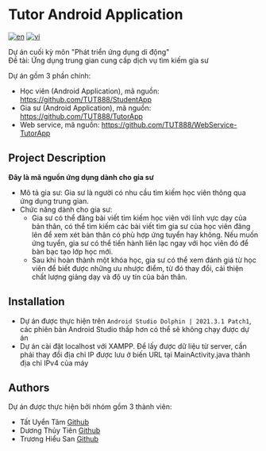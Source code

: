 # Tutor Android Application
[![en](https://img.shields.io/badge/lang-en-blue.svg)](https://github.com/TUT888/TutorApp/blob/master/README.md)
[![vi](https://img.shields.io/badge/lang-vi-red.svg)](https://github.com/TUT888/TutorApp/blob/master/README.vi.md)

Dự án cuối kỳ môn "Phát triển ứng dụng di động"<br>
Đề tài: Ứng dụng trung gian cung cấp dịch vụ tìm kiếm gia sư <br>

Dự án gồm 3 phần chính: <br>
- Học viên (Android Application), mã nguồn: https://github.com/TUT888/StudentApp
- Gia sư (Android Application), mã nguồn: https://github.com/TUT888/TutorApp
- Web service, mã nguồn: https://github.com/TUT888/WebService-TutorApp

## Project Description
**Đây là mã nguồn ứng dụng dành cho gia sư** <br>
- Mô tả gia sư: Gia sư là người có nhu cầu tìm kiếm học viên thông qua ứng dụng trung gian.
- Chức năng dành cho gia sư: 
  - Gia sư có thể đăng bài viết tìm kiếm học viên với lĩnh vực dạy của bản thân, có thể tìm kiếm các bài viết tìm gia sư của học viên đăng lên để xem xét bản thân có phù hợp ứng tuyển hay không. Nếu muốn ứng tuyển, gia sư có thể tiến hành liên lạc ngay với học viên đó để bàn bạc tạo lớp học mới.
  - Sau khi hoàn thành một khóa học, gia sư có thể xem đánh giá từ học viên để biết được những ưu nhược điểm, từ đó thay đổi, cải thiện chất lượng giảng dạy và độ uy tín của bản thân.

## Installation
- Dự án được thực hiện trên `Android Studio Dolphin | 2021.3.1 Patch1`, các phiên bản Android Studio thấp hơn có thể sẽ không chạy được dự án
- Dự án cài đặt localhost với XAMPP. Để lấy được dữ liệu từ server, cần phải thay đổi địa chỉ IP được lưu ở biến URL tại MainActivity.java thành địa chỉ IPv4 của máy

## Authors
Dự án được thực hiện bởi nhóm gồm 3 thành viên:
- Tất Uyển Tâm [Github](https://github.com/TUT888)
- Dương Thủy Tiên [Github](https://github.com/tienduong-21)
- Trương Hiểu San [Github](https://github.com/hs0512)
